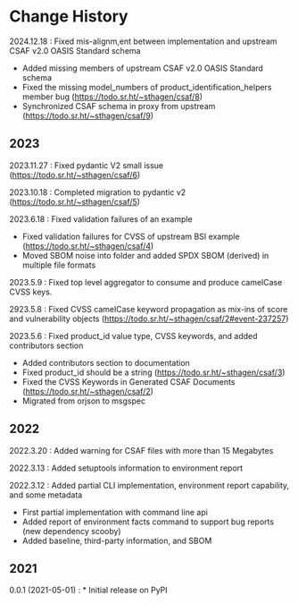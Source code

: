 # Change History

2024.12.18
:    Fixed mis-alignm,ent between implementation and upstream CSAF v2.0 OASIS Standard schema
* Added missing members of upstream CSAF v2.0 OASIS Standard schema
* Fixed the missing model_numbers of product_identification_helpers member bug (<https://todo.sr.ht/~sthagen/csaf/8>)
* Synchronized CSAF schema in proxy from upstream (<https://todo.sr.ht/~sthagen/csaf/9>)

## 2023

2023.11.27
:    Fixed pydantic V2 small issue (<https://todo.sr.ht/~sthagen/csaf/6>)

2023.10.18
:    Completed migration to pydantic v2 (<https://todo.sr.ht/~sthagen/csaf/5>)

2023.6.18
:    Fixed validation failures of an example
* Fixed validation failures for CVSS of upstream BSI example (<https://todo.sr.ht/~sthagen/csaf/4>)
* Moved SBOM noise into folder and added SPDX SBOM (derived) in multiple file formats

2023.5.9
:    Fixed top level aggregator to consume and produce camelCase CVSS keys.

2923.5.8
:    Fixed CVSS camelCase keyword propagation as mix-ins of score and vulnerability
objects (https://todo.sr.ht/~sthagen/csaf/2#event-237257)

2023.5.6
:    Fixed product_id value type, CVSS keywords, and added contributors section
* Added contributors section to documentation
* Fixed product_id should be a string (<https://todo.sr.ht/~sthagen/csaf/3>)
* Fixed the CVSS Keywords in Generated CSAF Documents (<https://todo.sr.ht/~sthagen/csaf/2>)
* Migrated from orjson to msgspec

## 2022

2022.3.20
:    Added warning for CSAF files with more than 15 Megabytes

2022.3.13
:    Added setuptools information to environment report

2022.3.12
:    Added partial CLI implementation, environment report capability, and some metadata
* First partial implementation with command line api
* Added report of environment facts command to support bug reports (new dependency scooby)
* Added baseline, third-party information, and SBOM

## 2021

0.0.1 (2021-05-01)
:    * Initial release on PyPI

